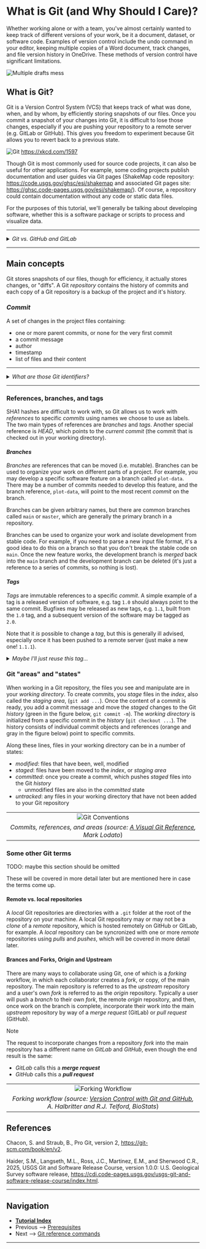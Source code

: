 # What is Git (and Why Should I Care)?

Whether working alone or with a team, you've almost certainly wanted to keep track of different
versions of your work, be it a document, dataset, or software code. Examples of version control
include the undo command in your editor, keeping multiple copies of a Word document, track changes,
and file version history in OneDrive. These methods of version control have significant limitations.

![Multiple drafts mess](./img/reports.png)

## What is Git?

Git is a Version Control System (VCS) that keeps track of what was done, when, and by whom, by
efficiently storing snapshots of our files. Once you commit a snapshot of your changes into Git, it
is difficult to lose those changes, especially if you are pushing your repository to a remote
server (e.g. GitLab or GitHub). This gives you freedom to experiment because Git allows you to
revert back to a previous state.

![Git](https://imgs.xkcd.com/comics/git.png) <https://xkcd.com/1597>

Though Git is most commonly used for source code projects, it can also be useful for other
applications. For example, some coding projects publish documentation and user guides via Git pages
(ShakeMap code repository: <https://code.usgs.gov/ghsc/esi/shakemap> and associated Git pages site:
<https://ghsc.code-pages.usgs.gov/esi/shakemap/>). Of course, a repository could contain
documentation without any code or static data files.

For the purposes of this tutorial, we'll generally be talking about developing software, whether
this is a software package or scripts to process and visualize data.

---

*<details><summary>Git vs. GitHub and GitLab</summary>*

> ### Git vs. GitHub and GitLab
>
> - __*Git*__: open source software version control system
> - __*GitLab*__ and __*GitHub*__: platforms that host Git repositories for web-based collaboration and provide
>   additional tools

</details>

---

## Main concepts

Git stores snapshots of our files, though for efficiency, it actually stores changes, or "diffs".
A Git *repository* contains the history of commits and each copy of a Git repository is a backup of
the project and it's history.

### *Commit*

A set of changes in the project files containing:

- one or more parent commits, or none for the very first commit
- a commit message
- author
- timestamp
- list of files and their content

---

*<details><summary>What are those Git identifiers?</summary>*

> ### Git SHA1 Hashes
>
> Each object (file, commit, etc.) is identified by the SHA1 hash of the objects contents. Git allows
> us to work with a unique prefix of the full SHA1 hash, or the first six or eight characters of the
> 40-digit hexadecimal number.
>
> Note that Git will eventually use the stronger SHA-256 hash function.

</details>

---

### References, branches, and tags

SHA1 hashes are difficult to work with, so Git allows us to work with *references* to specific
*commits* using names we choose to use as labels. The two main types of references are *branches* and *tags*.
Another special reference is *HEAD*, which points to the *current commit* (the commit that is
checked out in your working directory).

#### *Branches*

*Branches* are references that can be moved (i.e. mutable). Branches can be used to organize your
work on different parts of a project. For example, you may develop a specific software feature on
a branch called `plot-data`. There may be a number of commits needed to develop this feature, and
the branch reference, `plot-data`, will point to the most recent *commit* on the branch.

Branches can be given arbitrary names, but there are common branches called `main` or `master`,
which are generally the primary branch in a repository.

Branches can be used to organize your work and isolate development from stable code. For example,
if you need to parse a new input file format, it's a good idea to do this on a branch so that
you don't break the stable code on `main`. Once the new feature works, the development branch is
*merged* back into the `main` branch and the development branch can be deleted (it's just a
reference to a series of commits, so nothing is lost).

#### *Tags*

*Tags* are immutable references to a specific *commit*. A simple example of a tag is a released
version of software, e.g. tag `1.0` should always point to the same commit. Bugfixes may be
released as new tags, e.g. `1.1`, built from the `1.0` tag, and a subsequent version of the
software may be tagged as `2.0`.

Note that it *is* possible to change a *tag*, but this is generally ill advised, especially once it
has been pushed to a remote server (just make a new one! `1.1.1`).

*<details><summary>Maybe I'll just reuse this tag...</summary>*

![Don't do it!](https://media1.giphy.com/media/v1.Y2lkPTc5MGI3NjExcGFjYnpwdzc0MXNhOG5ibTBoZzV0NmVxOXF2b3Nxc2U1aGpsN2FpNCZlcD12MV9pbnRlcm5hbF9naWZfYnlfaWQmY3Q9Zw/SRqTQmbYdm5jgS7xH9/giphy.gif)

</details>

### Git "areas" and "states"

When working in a Git repository, the files you see and manipulate are in your *working directory*.
To create commits, you *stage* files in the *index*, also called the *staging area*,
(`git add ...`). Once the content of a commit is ready, you add a commit message and move the
*staged* changes to the Git *history* (green in the figure below, `git commit -m`). The *working
directory* is initialized from a specific commit in the *history* (`git checkout ...`). The history
consists of individual commit objects and references (orange and gray in the figure below) point to
specific commits.

Along these lines, files in your working directory can be in a number of states:

- *modified*: files that have been, well, modified
- *staged*: files have been moved to the *index*, or *staging area*
- *committed*: once you create a commit, which pushes *staged* files into the Git *history*
  - unmodified files are also in the *committed* state
- *untracked*: any files in your working directory that have not been added to your Git repository

|     |
|:---:|
|<img src="./img/visual_git-conventions.png" alt="Git Conventions" style="background-color:white;" longdesc="https://marklodato.github.io/visual-git-guide/conventions.svg.png" />|
|*Commits, references, and areas (source: [A Visual Git Reference](https://marklodato.github.io/visual-git-guide/index-en.html#conventions), Mark Lodato*)|

### Some other Git terms

TODO: maybe this section should be omitted

These will be covered in more detail later but are mentioned here in case the terms come up.

#### Remote vs. local repositories

A *local* Git repositories are directories with a `.git` folder at the root of the repository on
your machine. A local Git repository may or may not be a *clone* of a *remote* repository, which
is hosted remotely on GitHub or GitLab, for example. A *local* repository can be syncronized with
one or more *remote* repositories using *pulls* and *pushes*, which will be covered in more detail
later.

#### Brances and Forks, Origin and Upstream

There are many ways to collaborate using Git, one of which is a *forking* workflow, in which each
collaborator creates a *fork*, or copy, of the main repository. The main repository is referred to
as the *upstream* repository and a user's own *fork* is referred to as the *origin* repository.
Typically a user will push a *branch* to their own *fork*, the remote *origin* repository, and
then, once work on the branch is complete, incorporate their work into the main *upstream*
repository by way of a *merge request* (GitLab) or *pull request* (GitHub).

> [!NOTE]
> The request to incorporate changes from a repository *fork* into the main repository has a
> different name on *GitLab* and *GitHub*, even though the end result is the same:
>
> - *GitLab* calls this a __*merge request*__
> - *GitHub* calls this a __*pull request*__

|     |
|:---:|
|<img src="./img/forking_workflow-biostats_tutorial.png" alt="Forking Workflow" style="background-color:white;" longdesc="https://marklodato.github.io/visual-git-guide/conventions.svg.png" />|
|*Forking workflow (source: [Version Control with Git and GitHub](https://biostats-r.github.io/biostats/github/Pics/fork_branch_tutorial/1_workflow3.png), A. Halbritter and R.J. Telford, BioStats*)|

## References

Chacon, S. and Straub, B., Pro Git, version 2, <https://git-scm.com/book/en/v2>.

Haider, S.M., Langseth, M.L., Ross, J.C., Martinez, E.M., and Sherwood C.R., 2025, USGS Git and
Software Release Course, version 1.0.0: U.S. Geological Survey software release,
<https://cdi.code-pages.usgs.gov/usgs-git-and-software-release-course/index.html>.

---

## Navigation

- [**Tutorial Index**](./README.md#tutorial-outline)
- Previous --> [Prerequisites](./prereq.md)
- Next --> [Git reference commands](./git-help-and-config.md)

---

